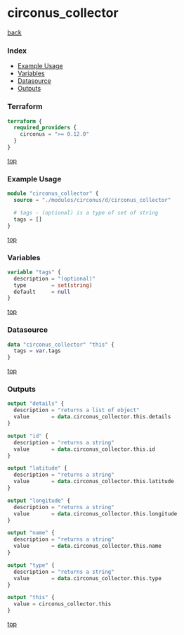 # circonus_collector

[back](../circonus.md)

### Index

- [Example Usage](#example-usage)
- [Variables](#variables)
- [Datasource](#datasource)
- [Outputs](#outputs)

### Terraform

```terraform
terraform {
  required_providers {
    circonus = ">= 0.12.0"
  }
}
```

[top](#index)

### Example Usage

```terraform
module "circonus_collector" {
  source = "./modules/circonus/d/circonus_collector"

  # tags - (optional) is a type of set of string
  tags = []
}
```

[top](#index)

### Variables

```terraform
variable "tags" {
  description = "(optional)"
  type        = set(string)
  default     = null
}
```

[top](#index)

### Datasource

```terraform
data "circonus_collector" "this" {
  tags = var.tags
}
```

[top](#index)

### Outputs

```terraform
output "details" {
  description = "returns a list of object"
  value       = data.circonus_collector.this.details
}

output "id" {
  description = "returns a string"
  value       = data.circonus_collector.this.id
}

output "latitude" {
  description = "returns a string"
  value       = data.circonus_collector.this.latitude
}

output "longitude" {
  description = "returns a string"
  value       = data.circonus_collector.this.longitude
}

output "name" {
  description = "returns a string"
  value       = data.circonus_collector.this.name
}

output "type" {
  description = "returns a string"
  value       = data.circonus_collector.this.type
}

output "this" {
  value = circonus_collector.this
}
```

[top](#index)